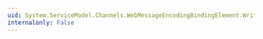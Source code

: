 ```yaml
---
uid: System.ServiceModel.Channels.WebMessageEncodingBindingElement.WriteEncoding
internalonly: False
---
```

